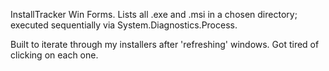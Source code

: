  InstallTracker
Win Forms. Lists all .exe and .msi in a chosen directory; executed sequentially via System.Diagnostics.Process.

Built to iterate through my installers after 'refreshing' windows. Got tired of clicking on each one.
